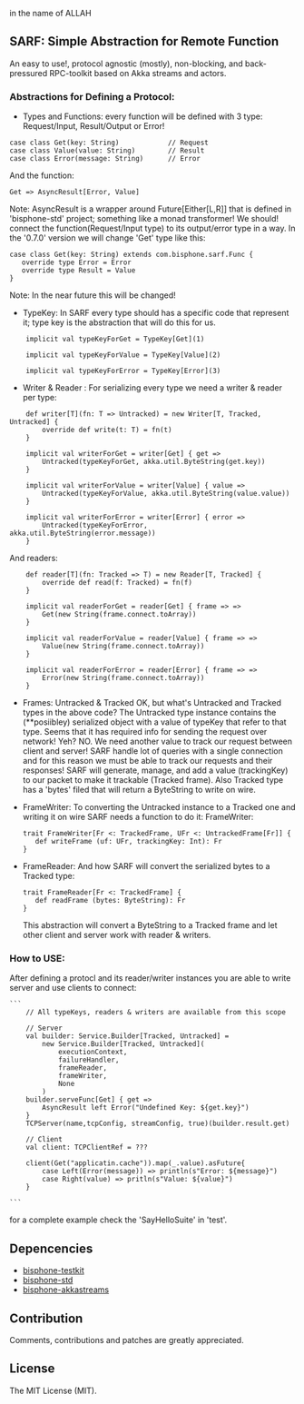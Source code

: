in the name of ALLAH

SARF: Simple Abstraction for Remote Function
----

An easy to use!, protocol agnostic (mostly), non-blocking,
and back-pressured RPC-toolkit based on Akka streams and actors.

### Abstractions for Defining a Protocol:

- Types and Functions:‌
every function will be defined with 3 type: Request/Input, Result/Output or Error!
```
case class Get(key: String)            // Request
case class Value(value: String)        // Result
case class Error(message: String)      // Error
```
And the function:
```
Get => AsyncResult[Error, Value]
```
Note: AsyncResult is a wrapper around Future[Either[L,R]] that is defined
in 'bisphone-std' project; something like a monad transformer!
We should! connect the function(Request/Input type) to its
output/error type in a way. In the '0.7.0' version we will
change 'Get' type like this:
 ```
 case class Get(key: String) extends com.bisphone.sarf.Func {
    override type Error = Error
    override type Result = Value
 }
 ```
 Note: In the near future this will be changed!

- TypeKey:
In SARF every type should has a specific code that represent it;
type key is the abstraction that will do this for us.

```
    implicit val typeKeyForGet = TypeKey[Get](1)

    implicit val typeKeyForValue = TypeKey[Value](2)

    implicit val typeKeyForError = TypeKey[Error](3)
```

- Writer & Reader :
For serializing every type we need a writer & reader per type:
```
    def writer[T](fn: T => Untracked) = new Writer[T, Tracked, Untracked] {
        override def write(t: T) = fn(t)
    }

    implicit val writerForGet = writer[Get] { get =>
        Untracked(typeKeyForGet, akka.util.ByteString(get.key))
    }

    implicit val writerForValue = writer[Value] { value =>
        Untracked(typeKeyForValue, akka.util.ByteString(value.value))
    }

    implicit val writerForError = writer[Error] { error =>
        Untracked(typeKeyForError, akka.util.ByteString(error.message))
    }
```
And readers:
```
    def reader[T](fn: Tracked => T) = new Reader[T, Tracked] {
        override def read(f: Tracked) = fn(f)
    }

    implicit val readerForGet = reader[Get] { frame => =>
        Get(new String(frame.connect.toArray))
    }

    implicit val readerForValue = reader[Value] { frame => =>
        Value(new String(frame.connect.toArray))
    }

    implicit val readerForError = reader[Error] { frame => =>
        Error(new String(frame.connect.toArray))
    }

```

- Frames: Untracked & Tracked
OK, but what's Untracked and Tracked types in the above code?
The Untracked type instance contains the (**posiibley) serialized object with
a value of typeKey that refer to that type. Seems that it has required info for
sending the request over network! Yeh? NO. We need another value to track our
request between client and server!
SARF handle lot of queries with a single
connection and for this reason we must be able to track our requests and their
responses! SARF will generate, manage, and add a value (trackingKey) to our packet
to make it trackable (Tracked frame). Also Tracked type has a 'bytes' filed that
will return a ByteString to write on wire.

- FrameWriter:
    To converting the Untracked instance to a Tracked one and writing it on wire
    SARF needs a function to do it: FrameWriter:
    ```
    trait FrameWriter[Fr <: TrackedFrame, UFr <: UntrackedFrame[Fr]] {
       def writeFrame (uf: UFr, trackingKey: Int): Fr
    }
    ```

- FrameReader:
    And how SARF will convert the serialized bytes to a Tracked type:
    ```
    trait FrameReader[Fr <: TrackedFrame] {
       def readFrame (bytes: ByteString): Fr
    }
    ```
    This abstraction will convert a ByteString to a Tracked frame and let other
    client and server work with reader & writers.

### How to USE:

After defining a protocl and its reader/writer instances you are able to write server and use clients to connect:

    ```
        // All typeKeys, readers & writers are available from this scope

        // Server
        val builder: Service.Builder[Tracked, Untracked] =
            new Service.Builder[Tracked, Untracked](
                executionContext,
                failureHandler,
                frameReader,
                frameWriter,
                None
            )
        builder.serveFunc[Get] { get =>
            AsyncResult left Error("Undefined Key: ${get.key}")
        }
        TCPServer(name,tcpConfig, streamConfig, true)(builder.result.get)

        // Client
        val client: TCPClientRef = ???

        client(Get("applicatin.cache")).map(_.value).asFuture{
            case Left(Error(message)) => println(s"Error: ${message}")
            case Right(value) => pritln(s"Value: ${value}")
        }

    ```

for a complete example check the 'SayHelloSuite' in 'test'.

Depencencies
----

 - [bisphone-testkit](https://github.com/reza-samei/bisphone-testkit)
 - [bisphone-std](https://github.com/reza-samei/bisphone-std)
 - [bisphone-akkastreams](https://github.com/reza-samei/bisphone-akkastreams)

Contribution
-----

Comments, contributions and patches are greatly appreciated.

License
-----
The MIT License (MIT).